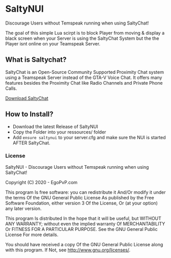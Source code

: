 # SaltyNUI
Discourage Users without Temspeak running when using SaltyChat!


The goal of this simple Lua scirpt is to block Player from moving & display a black screen when your Server is using the SaltyChat System but the the Player isnt online on your Teamspeak Server.

## What is Saltychat?
SaltyChat is an Open-Source Community Supported Proximity Chat system using a Teamspeak Server instead of the GTA-V Voice Chat. 
It offers many features besides the Proximity Chat like Radio Channels and Private Phone Calls.

[Download SaltyChat](https://github.com/saltminede/saltychat-fivem)

## How to Install?
- Download the latest Release of SaltyNUI
- Copy the Folder into your ressources/ folder
- Add `ensure saltynui` to your server.cfg and make sure the NUI is started AFTER SaltyChat.




### License

SaltyNUI - Discourage Users without Temspeak running when using SaltyChat!

Copyright (C) 2020 - EgoPvP.com

This program Is free software: you can redistribute it And/Or modify it under the terms Of the GNU General Public License As published by the Free Software Foundation, either version 3 Of the License, Or (at your option) any later version.

This program Is distributed In the hope that it will be useful, but WITHOUT ANY WARRANTY; without even the implied warranty Of MERCHANTABILITY Or FITNESS FOR A PARTICULAR PURPOSE. See the GNU General Public License For more details.

You should have received a copy Of the GNU General Public License along with this program. If Not, see http://www.gnu.org/licenses/.
